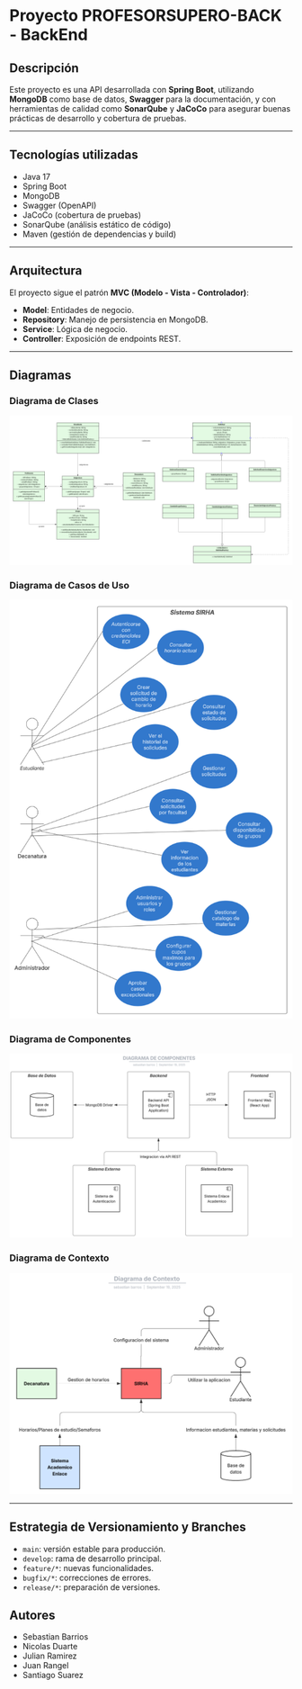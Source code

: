 # Proyecto PROFESORSUPERO-BACK - BackEnd

## Descripción
Este proyecto es una API desarrollada con **Spring Boot**, utilizando **MongoDB** como base de datos, **Swagger** para la documentación, y con herramientas de calidad como **SonarQube** y **JaCoCo** para asegurar buenas prácticas de desarrollo y cobertura de pruebas.

---

## Tecnologías utilizadas
- Java 17  
- Spring Boot  
- MongoDB  
- Swagger (OpenAPI)  
- JaCoCo (cobertura de pruebas)  
- SonarQube (análisis estático de código)  
- Maven (gestión de dependencias y build)  

---

## Arquitectura
El proyecto sigue el patrón **MVC (Modelo - Vista - Controlador)**:

- **Model**: Entidades de negocio.  
- **Repository**: Manejo de persistencia en MongoDB.  
- **Service**: Lógica de negocio.  
- **Controller**: Exposición de endpoints REST.  

---

## Diagramas

### Diagrama de Clases
![Diagrama de Clases](./docs/diagramaClases.png)

### Diagrama de Casos de Uso
![Diagrama de Casos de Uso](./docs/diagramaCasosUso.png)

### Diagrama de Componentes
![Diagrama de Componentes](./docs/diagramaComponentes.png)

### Diagrama de Contexto
![Diagrama de Contexto](./docs/diagramaContexto.png)

---
## Estrategia de Versionamiento y Branches

- `main`: versión estable para producción.  
- `develop`: rama de desarrollo principal.  
- `feature/*`: nuevas funcionalidades.  
- `bugfix/*`: correcciones de errores.  
- `release/*`: preparación de versiones.  

## Autores
- Sebastian Barrios
- Nicolas Duarte
- Julian Ramirez
- Juan Rangel
- Santiago Suarez

